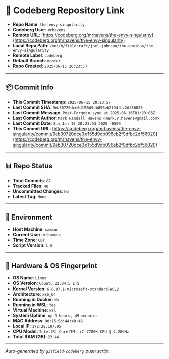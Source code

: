 # 🔗 Codeberg Repository Link

- **Repo Name**: `the-envy-singularity`
- **Codeberg User**: `mrhavens`
- **Remote URL**: [https://codeberg.org/mrhavens/the-envy-singularity](https://codeberg.org/mrhavens/the-envy-singularity)
- **Local Repo Path**: `/mnt/h/fieldcraft/joel-johnson/the-envious/the-envy-singularity`
- **Remote Label**: `codeberg`
- **Default Branch**: `master`
- **Repo Created**: `2025-06-15 20:23:57`

---

## 📦 Commit Info

- **This Commit Timestamp**: `2025-06-15 20:23:57`
- **Last Commit SHA**: `9eb30720dce0d155d9db096eb2f9dfbc2df56020`
- **Last Commit Message**: `Post-Forgejo sync at 2025-06-16T01:23:03Z`
- **Last Commit Author**: `Mark Randall Havens <mark.r.havens@gmail.com>`
- **Last Commit Date**: `Sun Jun 15 20:23:53 2025 -0500`
- **This Commit URL**: [https://codeberg.org/mrhavens/the-envy-singularity/commit/9eb30720dce0d155d9db096eb2f9dfbc2df56020](https://codeberg.org/mrhavens/the-envy-singularity/commit/9eb30720dce0d155d9db096eb2f9dfbc2df56020)

---

## 📊 Repo Status

- **Total Commits**: `87`
- **Tracked Files**: `40`
- **Uncommitted Changes**: `No`
- **Latest Tag**: `None`

---

## 🧭 Environment

- **Host Machine**: `samson`
- **Current User**: `mrhavens`
- **Time Zone**: `CDT`
- **Script Version**: `1.0`

---

## 🧬 Hardware & OS Fingerprint

- **OS Name**: `Linux`
- **OS Version**: `Ubuntu 22.04.5 LTS`
- **Kernel Version**: `6.6.87.1-microsoft-standard-WSL2`
- **Architecture**: `x86_64`
- **Running in Docker**: `No`
- **Running in WSL**: `Yes`
- **Virtual Machine**: `wsl`
- **System Uptime**: `up 9 hours, 49 minutes`
- **MAC Address**: `00:15:5d:44:48:46`
- **Local IP**: `172.28.107.95`
- **CPU Model**: `Intel(R) Core(TM) i7-7700K CPU @ 4.20GHz`
- **Total RAM (GB)**: `23.44`

---

_Auto-generated by `gitfield-codeberg` push script._
